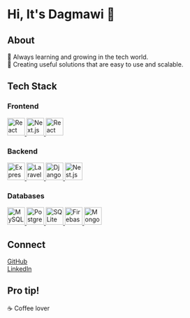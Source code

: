 # Hi, It's Dagmawi 👋

## About
🌱 Always learning and growing in the tech world.  
💼 Creating useful solutions that are easy to use and scalable.

## Tech Stack
### Frontend
<a href="https://reactjs.org/" target="_blank">
  <img src="https://upload.wikimedia.org/wikipedia/commons/a/a7/React-icon.svg" alt="React" width="40" height="40" />
</a>
<a href="https://nextjs.org/" target="_blank">
  <img src="https://assets.vercel.com/image/upload/v1622128070/repositories/nextjs.png" alt="Next.js" width="40" height="40" />
</a>
<a href="https://reactnative.dev/" target="_blank">
  <img src="https://reactnative.dev/img/header_logo.svg" alt="React Native" width="40" height="40" />
</a>

### Backend
<a href="https://expressjs.com/" target="_blank">
  <img src="https://upload.wikimedia.org/wikipedia/commons/d/d9/Expressjs.png" alt="Express.js" width="40" height="40" />
</a>
<a href="https://laravel.com/" target="_blank">
  <img src="https://laravel.com/img/logotype.min.svg" alt="Laravel" width="40" height="40" />
</a>
<a href="https://www.djangoproject.com/" target="_blank">
  <img src="https://i0.wp.com/www.opengis.ch/wp-content/uploads/2020/04/django-python-logo.png?w=500&ssl=1" alt="Django" width="40" height="40" />
</a>
<a href="https://nestjs.com/" target="_blank">
  <img src="https://docs.nestjs.com/assets/logo-small.svg" alt="Nest.js" width="40" height="40" />
</a>

### Databases
<a href="https://www.mysql.com/" target="_blank">
  <img src="https://www.mysql.com/common/logos/logo-mysql-170x115.png" alt="MySQL" width="40" height="40" />
</a>
<a href="https://www.postgresql.org/" target="_blank">
  <img src="https://upload.wikimedia.org/wikipedia/commons/2/29/Postgresql.svg" alt="PostgreSQL" width="40" height="40" />
</a>
<a href="https://www.sqlite.org/" target="_blank">
  <img src="https://www.sqlite.org/images/sqlite370_banner.png" alt="SQLite" width="40" height="40" />
</a>
<a href="https://firebase.google.com/" target="_blank">
  <img src="https://firebase.google.com/downloads/brand-guidelines/PNG/logo/logotype_grey.png" alt="Firebase" width="40" height="40" />
</a>
<a href="https://www.mongodb.com/" target="_blank">
  <img src="https://www.mongodb.com/assets/images/global/leaf.png" alt="MongoDB" width="40" height="40" />
</a>

## Connect
[GitHub](https://github.com/Dagmawi-22)  
[LinkedIn](https://www.linkedin.com/in/dagmawi-teka)

## Pro tip!
☕ Coffee lover
